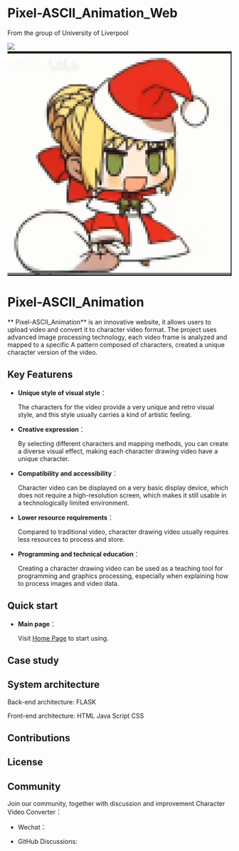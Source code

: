 # Pixel-ASCII_Animation_Web
From the group of University of Liverpool

<img src="https://github.com/ZhuangshengLi/Pixel-ASCII_Animation_Web/blob/ae4109f6ad0cda111423a315b9dacf1493c8525c/code/example/testpic.jpg" width=600px>

<img src="https://github.com/ZhuangshengLi/Pixel-ASCII_Animation_Web/blob/ae4109f6ad0cda111423a315b9dacf1493c8525c/code/example/00004.png" width=600px>

# Pixel-ASCII_Animation 

  

** Pixel-ASCII_Animation** is an innovative website, it allows users to upload video and convert it to character video format. The project uses advanced image processing technology, each video frame is analyzed and mapped to a specific A pattern composed of characters, created a unique character version of the video. 

  

   

  

## Key Featurens 

  

   

  

- **Unique style of visual style**： 

  

   The characters for the video provide a very unique and retro visual style, and this style usually carries a kind of artistic feeling. 

  

   

  

- **Creative expression**： 

  

   By selecting different characters and mapping methods, you can create a diverse visual effect, making each character drawing video have a unique character. 

  

   

  

- **Compatibility and accessibility**： 

  

   Character video can be displayed on a very basic display device, which does not require a high-resolution screen, which makes it still usable in a technologically limited environment. 

  

   

  

- **Lower resource requirements**： 

  

   Compared to traditional video, character drawing video usually requires less resources to process and store. 

  

   

  

- **Programming and technical education**： 

  

   Creating a character drawing video can be used as a teaching tool for programming and graphics processing, especially when explaining how to process images and video data. 

  

   

  

## Quick start 

  

   

  

- **Main page**： 

  

   Visit [Home Page](http://qwqpixel.top:5000) to start using. 

  

   

  


  

   

  

## Case study 

  

   

  

   

  

## System architecture 

Back-end architecture: FLASK
 

Front-end architecture: HTML      Java Script      CSS
  

   

  

## Contributions 

  

   

  

   

  

## License 

  

   

  

   

  

## Community  

   

  

Join our community, together with discussion and improvement Character Video Converter： 

  

   

  

- Wechat： 

  

- GitHub Discussions: 
